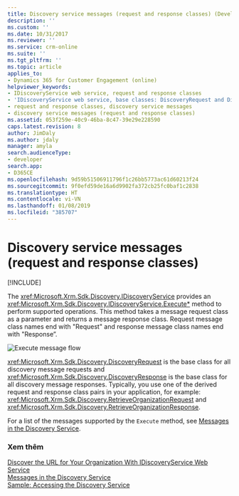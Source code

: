 ```yaml
---
title: Discovery service messages (request and response classes) (Developer Guide for Dynamics 365 for Customer Engagement)| MicrosoftDocs
description: ''
ms.custom: ''
ms.date: 10/31/2017
ms.reviewer: ''
ms.service: crm-online
ms.suite: ''
ms.tgt_pltfrm: ''
ms.topic: article
applies_to:
- Dynamics 365 for Customer Engagement (online)
helpviewer_keywords:
- IDiscoveryService web service, request and response classes
- 'IDiscoveryService web service, base classes: DiscoveryRequest and DiscoveryResponse'
- request and response classes, discovery service messages
- discovery service messages (request and response classes)
ms.assetid: 053f259e-40c9-46ba-8c47-39e29e228590
caps.latest.revision: 8
author: JimDaly
ms.author: jdaly
manager: amyla
search.audienceType:
- developer
search.app:
- D365CE
ms.openlocfilehash: 9d59b51506911796f1c26bb5773ac61d60213f24
ms.sourcegitcommit: 9f0efd59de16a6d9902fa372cb25fc0baf1c2838
ms.translationtype: HT
ms.contentlocale: vi-VN
ms.lasthandoff: 01/08/2019
ms.locfileid: "385707"
---
```

# <a name="discovery-service-messages-request-and-response-classes"></a>Discovery service messages (request and response classes)

[!INCLUDE[](../../includes/cc_applies_to_update_9_0_0.md)]

The <xref:Microsoft.Xrm.Sdk.Discovery.IDiscoveryService> provides an <xref:Microsoft.Xrm.Sdk.Discovery.IDiscoveryService.Execute*> method to perform supported operations. This method takes a message request class as a parameter and returns a message response class. Request message class names end with "Request" and response message class names end with "Response”.  
  
 ![Execute message flow](../media/crm-v5s-executemessage.png)  
  
 <xref:Microsoft.Xrm.Sdk.Discovery.DiscoveryRequest> is the base class for all discovery message requests and <xref:Microsoft.Xrm.Sdk.Discovery.DiscoveryResponse> is the base class for all discovery message responses. Typically, you use one of the derived request and response class pairs in your application, for example: <xref:Microsoft.Xrm.Sdk.Discovery.RetrieveOrganizationRequest> and  <xref:Microsoft.Xrm.Sdk.Discovery.RetrieveOrganizationResponse>.  
  
 For a list of the messages supported by the `Execute` method, see [Messages in the Discovery Service](messages-discovery-service.md).  
  
### <a name="see-also"></a>Xem thêm  
 [Discover the URL for Your Organization With IDiscoveryService Web Service](discover-url-organization-organization-service.md)   
 [Messages in the Discovery Service](messages-discovery-service.md)   
 [Sample: Accessing the Discovery Service](sample-access-discovery-service.md)
